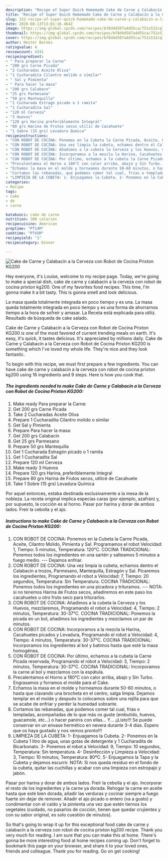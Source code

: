 ```yaml
---
description: "Recipe of Super Quick Homemade Cake de Carne y Calabacín a la Cerveza con Robot de Cocina Prixton KG200"
title: "Recipe of Super Quick Homemade Cake de Carne y Calabacín a la Cerveza con Robot de Cocina Prixton KG200"
slug: 322-recipe-of-super-quick-homemade-cake-de-carne-y-calabacin-a-la-cerveza-con-robot-de-cocina-prixton-kg200
date: 2020-08-13T13:01:16.464Z
image: https://img-global.cpcdn.com/recipes/bf8d4d507a4d55ca/751x532cq70/cake-de-carne-y-calabacin-a-la-cerveza-con-robot-de-cocina-prixton-kg200-foto-principal.jpg
thumbnail: https://img-global.cpcdn.com/recipes/bf8d4d507a4d55ca/751x532cq70/cake-de-carne-y-calabacin-a-la-cerveza-con-robot-de-cocina-prixton-kg200-foto-principal.jpg
cover: https://img-global.cpcdn.com/recipes/bf8d4d507a4d55ca/751x532cq70/cake-de-carne-y-calabacin-a-la-cerveza-con-robot-de-cocina-prixton-kg200-foto-principal.jpg
author: Hester Barnes
ratingvalue: 4
reviewcount: 4341
recipeingredient:
- " Para preparar la Carne"
- "200 grs Carne Picada"
- "2 Cucharadas Aceite Oliva"
- "1 Cucharadita Cilantro molido o similar"
- " Sal y Pimienta"
- " Para hacer la masa"
- "200 grs Calabacn"
- "25 grs Parmesano"
- "50 grs Mantequilla"
- "1 Cucharada Estragn picado o 1 ramita"
- "1 Cucharadita Sal"
- "120 ml Cerveza"
- "3 Huevos"
- "120 grs Harina preferiblemente Integral"
- "80 grs Harina de Frutos secos utilic de Cacahuete"
- "1 Sobre (15 grs) Levadura Qumica"
recipeinstructions:
- "CON ROBOT DE COCINA: Ponemos en la Cubeta la Carne Picada, Aceite, Cilantro Molido, Pimienta y Sal. Programamos el robot Velocidad: 1, Tiempo: 5 minutos, Temperatura: 120°C. COCINA TRADICIONAL: Ponemos todos los ingredientes en una sartén y salteamos 5 minutos a fuego medio. --- Dejamos enfriar."
- "CON ROBOT DE COCINA: Una vez limpia la cubeta, echamos dentro el Calabacín a trozos, Parmesano, Mantequilla, Estragón y Sal. Picaremos los ingredientes, Programando el robot a Velocidad: 7, Tiempo: 20 segundos, Temperatura: Sin Temperatura. COCINA TRADICIONAL: Ponemos todos los ingredientes en una picadora y trituramos. --- NOTA: si no tenemos Harina de Frutos secos, añadiremos en este paso los cacahuetes u otro fruto seco para triturarlos."
- "CON ROBOT DE COCINA: Añadimos a la cubeta la Cerveza y los Huevos, mezclaremos, Programando el robot a Velocidad: 4, Tiempo: 2 minutos, Temperatura: 30-37°C. COCINA TRADICIONAL: Ponemos la picada en un bol, añadimos los ingredientes y mezclamos un par de minutos."
- "CON ROBOT DE COCINA: Incorporamos a la mezcla la Harina, Cacahuetes picados y Levadura, Programando el robot a Velocidad: 4, Tiempo: 4 minutos, Temperatura: 30-37°C. COCINA TRADICIONAL: Incorporamos los ingredientes al bol y batimos hasta que esté la masa homogénea."
- "CON ROBOT DE COCINA: Por último, echamos a la cubeta la Carne Picada reservada, Programando el robot a Velocidad: 3, Tiempo: 2 minutos, Temperatura: 30-37°C. COCINA TRADICIONAL: Incorporamos la carne al bol y mezclamos con la espátula."
- "Precalentamos el Horno a 180°C con calor arriba, abajo y Sin Turbo. Engrasamos y forramos el molde para el Cake."
- "Echamos la masa en el molde y horneamos durante 50-60 minutos, o hasta que clavando una brocheta en el centro, salga limpia. Dejamos templar en el molde y después lo colocamos sobre una rejilla para que se acabe de enfriar y perder la humedad sobrante."
- "Cortamos las rebanadas, que podemos comer tal cual, frías o templadas, acompañadas de lo que más os guste (embutido, huevos, guacamole, etc...) o hacer paninis con ellas... Y... ¡¡Listo!!! Se puede conservar en un envase hermético en nevera durante 3-4 días. Espero que os haya gustado y nos vemos pronto!!!"
- "LIMPIEZA DE LA CUBETA: 1- Enjuagamos la Cubeta. 2- Ponemos en la Cubeta 1 litro de agua, unas gotas de detergente y 1 Cucharadita de Bicarbonato. 3- Ponemos el robot a Velocidad: 9, Tiempo: 10 segundos, Temperatura: Sin temperatura. 4- Desinfección y Limpieza a Velocidad: 3, Tiempo: 10 minutos, Temperatura: 80ºC. 5- Enjuagamos la Tapa y la Cubeta y dejamos escurrir. NOTA: Si nos queda residuo en el fondo de la cubeta, quitar las cuchillas y acabar con una limpieza con estropajo y jabón."
categories:
- Recipe
tags:
- cake
- de
- carne

katakunci: cake de carne 
nutrition: 300 calories
recipecuisine: American
preptime: "PT14M"
cooktime: "PT45M"
recipeyield: "1"
recipecategory: Dinner

---
```



![Cake de Carne y Calabacín a la Cerveza con Robot de Cocina Prixton KG200](https://img-global.cpcdn.com/recipes/bf8d4d507a4d55ca/751x532cq70/cake-de-carne-y-calabacin-a-la-cerveza-con-robot-de-cocina-prixton-kg200-foto-principal.jpg)

Hey everyone, it's Louise, welcome to my recipe page. Today, we're going to make a special dish, cake de carne y calabacín a la cerveza con robot de cocina prixton kg200. One of my favorites food recipes. This time, I'm gonna make it a bit tasty. This is gonna smell and look delicious.

La masa queda totalmente integrada en poco tiempo y es una. La masa queda totalmente integrada en poco tiempo y es una forma de ahorrarnos tiempo a la hora de sofreír y amasar. La Receta está explicada para utiliz. Resultado de búsqueda de cake salado.

Cake de Carne y Calabacín a la Cerveza con Robot de Cocina Prixton KG200 is one of the most favored of current trending meals on earth. It's easy, it's quick, it tastes delicious. It's appreciated by millions daily. Cake de Carne y Calabacín a la Cerveza con Robot de Cocina Prixton KG200 is something which I've loved my whole life. They're nice and they look fantastic.


To begin with this recipe, we must first prepare a few ingredients. You can have cake de carne y calabacín a la cerveza con robot de cocina prixton kg200 using 16 ingredients and 9 steps. Here is how you cook that.

<!--inarticleads1-->

##### The ingredients needed to make Cake de Carne y Calabacín a la Cerveza con Robot de Cocina Prixton KG200:

1. Make ready  Para preparar la Carne:
1. Get 200 grs Carne Picada
1. Take 2 Cucharadas Aceite Oliva
1. Prepare 1 Cucharadita Cilantro molido o similar
1. Get  Sal y Pimienta
1. Prepare  Para hacer la masa:
1. Get 200 grs Calabacín
1. Get 25 grs Parmesano
1. Prepare 50 grs Mantequilla
1. Get 1 Cucharada Estragón picado o 1 ramita
1. Get 1 Cucharadita Sal
1. Prepare 120 ml Cerveza
1. Make ready 3 Huevos
1. Prepare 120 grs Harina, preferiblemente Integral
1. Prepare 80 grs Harina de Frutos secos, utilicé de Cacahuete
1. Take 1 Sobre (15 grs) Levadura Química


Por aquel entonces, estaba destinada exclusivamente a la mesa de la nobleza. La receta original implica especias caras (por ejemplo, azafrán) y, por supuesto, la cocción es al horno. Pasar por harina y dorar de ambos lados. Freír la cebolla y el ajo. 

<!--inarticleads2-->

##### Instructions to make Cake de Carne y Calabacín a la Cerveza con Robot de Cocina Prixton KG200:

1. CON ROBOT DE COCINA: Ponemos en la Cubeta la Carne Picada, Aceite, Cilantro Molido, Pimienta y Sal. Programamos el robot Velocidad: 1, Tiempo: 5 minutos, Temperatura: 120°C. COCINA TRADICIONAL: Ponemos todos los ingredientes en una sartén y salteamos 5 minutos a fuego medio. --- Dejamos enfriar.
1. CON ROBOT DE COCINA: Una vez limpia la cubeta, echamos dentro el Calabacín a trozos, Parmesano, Mantequilla, Estragón y Sal. Picaremos los ingredientes, Programando el robot a Velocidad: 7, Tiempo: 20 segundos, Temperatura: Sin Temperatura. COCINA TRADICIONAL: Ponemos todos los ingredientes en una picadora y trituramos. --- NOTA: si no tenemos Harina de Frutos secos, añadiremos en este paso los cacahuetes u otro fruto seco para triturarlos.
1. CON ROBOT DE COCINA: Añadimos a la cubeta la Cerveza y los Huevos, mezclaremos, Programando el robot a Velocidad: 4, Tiempo: 2 minutos, Temperatura: 30-37°C. COCINA TRADICIONAL: Ponemos la picada en un bol, añadimos los ingredientes y mezclamos un par de minutos.
1. CON ROBOT DE COCINA: Incorporamos a la mezcla la Harina, Cacahuetes picados y Levadura, Programando el robot a Velocidad: 4, Tiempo: 4 minutos, Temperatura: 30-37°C. COCINA TRADICIONAL: Incorporamos los ingredientes al bol y batimos hasta que esté la masa homogénea.
1. CON ROBOT DE COCINA: Por último, echamos a la cubeta la Carne Picada reservada, Programando el robot a Velocidad: 3, Tiempo: 2 minutos, Temperatura: 30-37°C. COCINA TRADICIONAL: Incorporamos la carne al bol y mezclamos con la espátula.
1. Precalentamos el Horno a 180°C con calor arriba, abajo y Sin Turbo. Engrasamos y forramos el molde para el Cake.
1. Echamos la masa en el molde y horneamos durante 50-60 minutos, o hasta que clavando una brocheta en el centro, salga limpia. Dejamos templar en el molde y después lo colocamos sobre una rejilla para que se acabe de enfriar y perder la humedad sobrante.
1. Cortamos las rebanadas, que podemos comer tal cual, frías o templadas, acompañadas de lo que más os guste (embutido, huevos, guacamole, etc...) o hacer paninis con ellas... Y... ¡¡Listo!!! Se puede conservar en un envase hermético en nevera durante 3-4 días. Espero que os haya gustado y nos vemos pronto!!!
1. LIMPIEZA DE LA CUBETA: 1- Enjuagamos la Cubeta. 2- Ponemos en la Cubeta 1 litro de agua, unas gotas de detergente y 1 Cucharadita de Bicarbonato. 3- Ponemos el robot a Velocidad: 9, Tiempo: 10 segundos, Temperatura: Sin temperatura. 4- Desinfección y Limpieza a Velocidad: 3, Tiempo: 10 minutos, Temperatura: 80ºC. 5- Enjuagamos la Tapa y la Cubeta y dejamos escurrir. NOTA: Si nos queda residuo en el fondo de la cubeta, quitar las cuchillas y acabar con una limpieza con estropajo y jabón.


Pasar por harina y dorar de ambos lados. Freír la cebolla y el ajo. Incorporar el resto de los ingredientes y la carne ya dorada. Rehogar la carne en aceite hasta que esté bien dorada, añadir las verduras y cocinar siempre a fuego fuerte sin dejar de remover. Añadir el ajo picado o entero (va a gusto) y condimentar con el caldo y la pimienta una vez que estén tiernos los vegetales (cuidado, no pasarlos de cocción, tienen que quedar crujientes y con su sabor original, es solo cuestión de minutos). 

So that's going to wrap it up for this exceptional food cake de carne y calabacín a la cerveza con robot de cocina prixton kg200 recipe. Thank you very much for reading. I am sure that you can make this at home. There's gonna be more interesting food at home recipes coming up. Don't forget to bookmark this page on your browser, and share it to your loved ones, friends and colleague. Thank you for reading. Go on get cooking!
